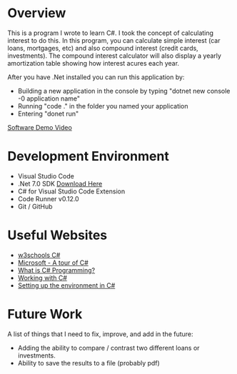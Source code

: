 # Overview

This is a program I wrote to learn C#.  I took the concept of calculating interest to do this.
In this program, you can calculate simple interest (car loans, mortgages, etc) and also compound
interest (credit cards, investments).  The compound interest calculator will also display a yearly
amortization table showing how interest acures each year.

After you have .Net installed you can run this application by:
* Building a new application in the console by typing "dotnet new console -0 application name"
* Running "code ." in the folder you named your application
* Entering "donet run" 

[Software Demo Video](https://youtu.be/-oewEVimZG8)

# Development Environment

  * Visual Studio Code
  * .Net 7.0 SDK [Download Here](https://dotnet.microsoft.com/en-us/download/dotnet/sdk-for-vs-code?utm_source=vs-code&amp;utm_medium=referral&amp;utm_campaign=sdk-install)
  * C# for Visual Studio Code Extension
  * Code Runner v0.12.0
  * Git / GitHub

# Useful Websites

- [w3schools C#](https://www.w3schools.com/cs/index.php)
- [Microsoft - A tour of C#](https://learn.microsoft.com/en-us/dotnet/csharp/tour-of-csharp/)
- [What is C# Programming?](https://www.pluralsight.com/blog/software-development/everything-you-need-to-know-about-c-#)
- [Working with C#](https://code.visualstudio.com/docs/languages/csharp)
- [Setting up the environment in C#](https://www.geeksforgeeks.org/setting-environment-c-sharp/)

# Future Work

A list of things that I need to fix, improve, and add in the future:

- Adding the ability to compare / contrast two different loans or investments.
- Ability to save the results to a file (probably pdf)

